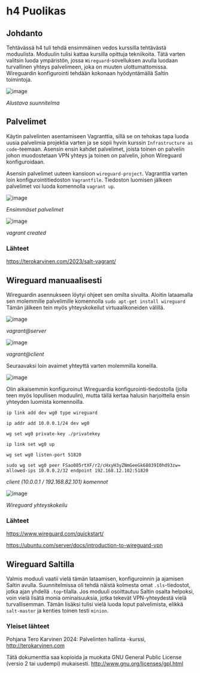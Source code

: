 # h4 Puolikas

## Johdanto

Tehtävässä h4 tuli tehdä ensimmäinen vedos kurssilla tehtävästä moduulista. Moduulin tulisi kattaa kursilla opittuja tekniikoita. Tätä varten valitsin luoda ympäristön, jossa `Wireguard`-sovelluksen avulla luodaan turvallinen yhteys palvelimeen, joka on muuten ulottumattomissa. Wireguardin konfigurointi tehdään kokonaan hyödyntämällä Saltin toimintoja.

![image](https://github.com/user-attachments/assets/9fce1332-ce2d-4c29-bb97-4a146721bff9)

_Alustava suunnitelma_

## Palvelimet

Käytin palvelinten asentamiseen Vagranttia, sillä se on tehokas tapa luoda uusia palvelimia projektia varten ja se sopii hyvin kurssin `Infrastructure as code`-teemaan. Asensin ensin kahdet palvelimet, joista toinen on palvelin johon muodostetaan VPN yhteys ja toinen on palvelin, johon Wireguard konfiguroidaan.

Asensin palvelimet uuteen kansioon `wireguard-project`. Vagranttia varten loin konfigurointitiedoston `Vagrantfile`. Tiedoston luomisen jälkeen palvelimet voi luoda komennolla `vagrant up`.

![image](https://github.com/user-attachments/assets/eabce949-dd06-4898-bb92-629273c23fc9)

_Ensimmäset palvelimet_

![image](https://github.com/user-attachments/assets/2daef2eb-2277-473c-8355-abd4779d2a53)

_vagrant created_

### Lähteet

https://terokarvinen.com/2023/salt-vagrant/

## Wireguard manuaalisesti

Wireguardin asennukseen löytyi ohjeet sen omilta sivuilta. Aloitin lataamalla sen molemmille palvelimille komennolla `sudo apt-get install wireguard` Tämän jälkeen tein myös yhteyskokeilut virtuaalikoneiden välillä.

![image](https://github.com/user-attachments/assets/8f814c68-6544-4995-90cd-531b17906a6a)

_vagrant@server_

![image](https://github.com/user-attachments/assets/f2be1b05-c23c-4600-bfa7-bc3f031fde66)

_vagrant@client_

Seuraavaksi loin avaimet yhteyttä varten molemmilla koneilla.

![image](https://github.com/user-attachments/assets/fafaf1a1-28df-4cfd-bcf3-35b2964cd935)

Olin aikaisemmin konfiguroinut Wireguardia konfigurointi-tiedostolla (jolla teen myös lopullisen moduulin), mutta tällä kertaa halusin harjoittella ensin yhteyden luomista komennoilla.

```
ip link add dev wg0 type wireguard

ip addr add 10.0.0.1/24 dev wg0 

wg set wg0 private-key ./privatekey

ip link set wg0 up

wg set wg0 listen-port 51820

sudo wg set wg0 peer FSao085rtXF/r2/cHxyH3yZNmGeeGk68039I0hd93zw= allowed-ips 10.0.0.2/32 endpoint 192.168.12.102:51820
```

_client (10.0.0.1 / 192.168.82.101) komennot_

![image](https://github.com/user-attachments/assets/bdd05ca9-06a3-4d5f-9fb5-8715619ed313)

_Wireguard yhteyskokeilu_

### Lähteet

https://www.wireguard.com/quickstart/

https://ubuntu.com/server/docs/introduction-to-wireguard-vpn

## Wireguard Saltilla

Valmis moduuli vaatii vielä tämän lataamisen, konfiguroinnin ja ajamisen Saltin avulla. Suunnitelmissa oli tehdä näistä kolmesta omat `.sls`-tiedostot, jotka ajan yhdellä `.top`-tilalla. Jos moduuli osoittautuu Saltin osalta helpoksi, voin vielä lisätä monia ominaisuuksia, jotka tekevät VPN-yhteydestä vielä turvallisemman. Tämän lisäksi tulisi vielä luoda loput palvelimista, elikkä `salt-master` ja kenties toinen testi `minion`.

### Yleiset lähteet

Pohjana Tero Karvinen 2024: Palvelinten hallinta -kurssi, http://terokarvinen.com

Tätä dokumenttia saa kopioida ja muokata GNU General Public License (versio 2 tai uudempi) mukaisesti. http://www.gnu.org/licenses/gpl.html

